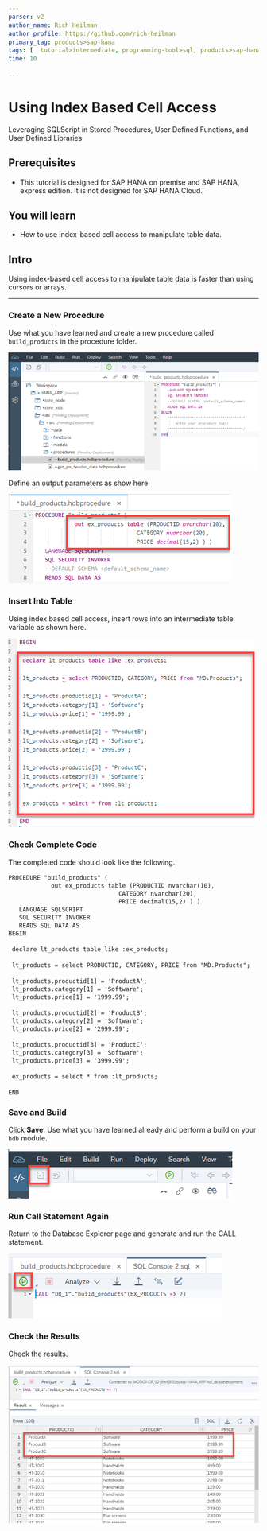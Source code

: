 ```yaml
---
parser: v2
author_name: Rich Heilman
author_profile: https://github.com/rich-heilman
primary_tag: products>sap-hana
tags: [  tutorial>intermediate, programming-tool>sql, products>sap-hana, products>sap-hana\,-express-edition, products>sap-hana-cloud ]
time: 10

---
```


# Using Index Based Cell Access
<!-- description --> Leveraging SQLScript in Stored Procedures, User Defined Functions, and User Defined Libraries

## Prerequisites  
 - This tutorial is designed for SAP HANA on premise and SAP HANA, express edition. It is not designed for SAP HANA Cloud.

## You will learn  
- How to use index-based cell access to manipulate table data.

## Intro
Using index-based cell access to manipulate table data is faster than using cursors or arrays.

---

### Create a New Procedure


Use what you have learned and create a new procedure called `build_products` in the procedure folder.

![procedure editor](1.png)

Define an output parameters as show here.

![output parameter](2.png)


### Insert Into Table


Using index based cell access, insert rows into an intermediate table variable as shown here.

![insert](3.png)



### Check Complete Code


The completed code should look like the following.
```
PROCEDURE "build_products" (
	        out ex_products table (PRODUCTID nvarchar(10),
                               CATEGORY nvarchar(20),
                               PRICE decimal(15,2) ) )
   LANGUAGE SQLSCRIPT
   SQL SECURITY INVOKER
   READS SQL DATA AS
BEGIN

 declare lt_products table like :ex_products;

 lt_products = select PRODUCTID, CATEGORY, PRICE from "MD.Products";

 lt_products.productid[1] = 'ProductA';
 lt_products.category[1] = 'Software';
 lt_products.price[1] = '1999.99';

 lt_products.productid[2] = 'ProductB';
 lt_products.category[2] = 'Software';
 lt_products.price[2] = '2999.99';

 lt_products.productid[3] = 'ProductC';
 lt_products.category[3] = 'Software';
 lt_products.price[3] = '3999.99';

 ex_products = select * from :lt_products;

END
```



### Save and Build


Click **Save**.  Use what you have learned already and perform a build on your `hdb` module.

![save](5.png)



### Run Call Statement Again


Return to the Database Explorer page and generate and run the CALL statement.

![HRTT](6.png)



### Check the Results


Check the results.

![results](7.png)

